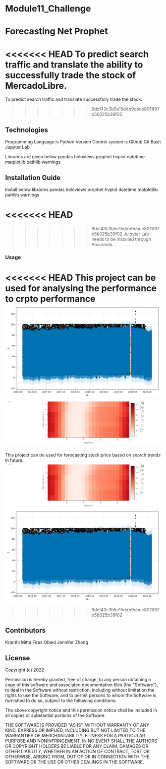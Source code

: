 # Module11_Challenge

# Forecasting Net Prophet

<<<<<<< HEAD
To predict search traffic and translate the ability to successfully trade the stock of MercadoLibre.
=======
To predict search traffic and translate successfully trade the stock.
>>>>>>> 9dcf43c3b5e15ddb9cbce80f1f97b5b025b39f02

## Technologies

Programming Language is Python
Version Control system is Github
Git Bash
Jupyter Lab



Libraries are given below
pandas
holoviews
prophet
hvplot
datetime
matplotlib
pathlib
warnings

## Installation Guide

Install below libraries
pandas
holoviews
prophet
hvplot
datetime
matplotlib
pathlib
warnings

<<<<<<< HEAD
=======

>>>>>>> 9dcf43c3b5e15ddb9cbce80f1f97b5b025b39f02
Julpyter Lab needs to be installed through Anaconda.


### Usage

<<<<<<< HEAD
 This project can be used for analysing the performance to crpto performance
!['Mercado Trends Forecast'](Mercado_Trends_Forecast.PNG)
!['Mercado Trends Heatmap'](Mercado_Trends_Heatmap.PNG)
=======
 This project can be used for forecasting stock price based on search trends in future.
!['Mercado Trends Heatmap'](Mercado_Trends_Heatmap.PNG)
!['Mercado Trends Forecast'](Mercado_Trends_Forecast.PNG)
>>>>>>> 9dcf43c3b5e15ddb9cbce80f1f97b5b025b39f02

## Contributors

Kranthi Mitta
Firas Obied
Jennifer Zhang


## License

Copyright (c) 2022 

Permission is hereby granted, free of charge, to any person obtaining a copy
of this software and associated documentation files (the "Software"), to deal
in the Software without restriction, including without limitation the rights
to use  the Software, and to permit persons to whom the Software is
furnished to do so, subject to the following conditions:

The above copyright notice and this permission notice shall be included in all
copies or substantial portions of the Software.

THE SOFTWARE IS PROVIDED "AS IS", WITHOUT WARRANTY OF ANY KIND, EXPRESS OR
IMPLIED, INCLUDING BUT NOT LIMITED TO THE WARRANTIES OF MERCHANTABILITY,
FITNESS FOR A PARTICULAR PURPOSE AND NONINFRINGEMENT. IN NO EVENT SHALL THE
AUTHORS OR COPYRIGHT HOLDERS BE LIABLE FOR ANY CLAIM, DAMAGES OR OTHER
LIABILITY, WHETHER IN AN ACTION OF CONTRACT, TORT OR OTHERWISE, ARISING FROM,
OUT OF OR IN CONNECTION WITH THE SOFTWARE OR THE USE OR OTHER DEALINGS IN THE
SOFTWARE.
